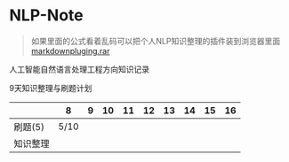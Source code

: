 # NLP-Note

>如果里面的公式看着乱码可以把个人NLP知识整理的插件装到浏览器里面
[markdownpluging.rar](./个人NLP知识整理/markdown-pluging.rar)


人工智能自然语言处理工程方向知识记录

9天知识整理与刷题计划


|          | 8    | 9 | 10 | 11 | 12 | 13 | 14 | 15 | 16 |
| ---------- | ------ | --- | ---- | ---- | ---- | ---- | ---- | ---- | ---- |
| 刷题(5)  | 5/10 |   |    |    |    |    |    |    |    |
| 知识整理 |      |   |    |    |    |    |    |    |    |


